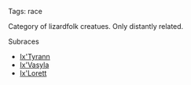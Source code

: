 Tags: race

Category of lizardfolk creatues. Only distantly related.

Subraces

- [Ix'Tyrann](Ix'Tyrann)
- [Ix'Vasyla](Ix'Vasyla)
- [Ix'Lorett](Ix'Lorett)